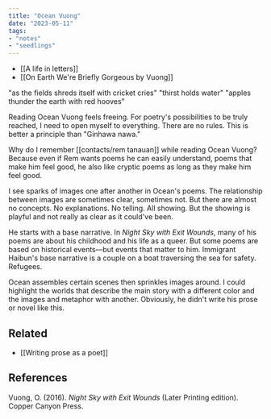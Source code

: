 ```yaml
---
title: "Ocean Vuong"
date: "2023-05-11"
tags:
- "notes"
- "seedlings"
---
```


- [[A life in letters]]
- [[On Earth We're Briefly Gorgeous by Vuong]]

"as the fields shreds itself with cricket cries"
"thirst holds water"
"apples thunder the earth with red hooves"

Reading Ocean Vuong feels freeing. For poetry's possibilities to be truly reached, I need to open myself to everything. There are no rules. This is better a principle than "Ginhawa nawa."

Why do I remember [[contacts/rem tanauan]] while reading Ocean Vuong? Because even if Rem wants poems he can easily understand, poems that make him feel good, he also like cryptic poems as long as they make him feel good.

I see sparks of images one after another in Ocean's poems. The relationship between images are sometimes clear, sometimes not. But there are almost no concepts. No explanations. No telling. All showing. But the showing is playful and not really as clear as it could've been.

He starts with a base narrative. In *Night Sky with Exit Wounds*, many of his poems are about his childhood and his life as a queer. But some poems are based on historical events—but events that matter to him. Immigrant Haibun's base narrative is a couple on a boat traversing the sea for safety. Refugees.

Ocean assembles certain scenes then sprinkles images around. I could highlight the worlds that describe the main story with a different color and the images and metaphor with another. Obviously, he didn't write his prose or novel like this. 

## Related

- [[Writing prose as a poet]]

## References

Vuong, O. (2016). _Night Sky with Exit Wounds_ (Later Printing edition). Copper Canyon Press.
